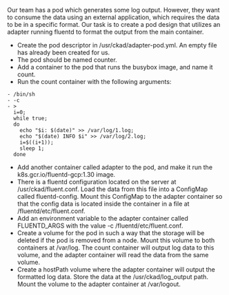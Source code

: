 Our team has a pod which generates some log output. However, they want to consume the data using an external application, which requires the data to be in a specific format. Our task is to create a pod design that utilizes an adapter running fluentd to format the output from the main container.
- Create the pod descriptor in /usr/ckad/adapter-pod.yml. An empty file has already been created for us.
- The pod should be named counter.
- Add a container to the pod that runs the busybox image, and name it count.
- Run the count container with the following arguments:
```
- /bin/sh
- -c
- >
  i=0;
  while true;
  do
    echo "$i: $(date)" >> /var/log/1.log;
    echo "$(date) INFO $i" >> /var/log/2.log;
    i=$((i+1));
    sleep 1;
  done
  ```
- Add another container called adapter to the pod, and make it run the k8s.gcr.io/fluentd-gcp:1.30 image.
- There is a fluentd configuration located on the server at /usr/ckad/fluent.conf. Load the data from this file into a ConfigMap called fluentd-config. Mount this ConfigMap to the adapter container so that the config data is located inside the container in a file at /fluentd/etc/fluent.conf.
- Add an environment variable to the adapter container called FLUENTD_ARGS with the value -c /fluentd/etc/fluent.conf.
- Create a volume for the pod in such a way that the storage will be deleted if the pod is removed from a node. Mount this volume to both containers at /var/log. The count container will output log data to this volume, and the adapter container will read the data from the same volume.
- Create a hostPath volume where the adapter container will output the formatted log data. Store the data at the /usr/ckad/log_output path. Mount the volume to the adapter container at /var/logout.